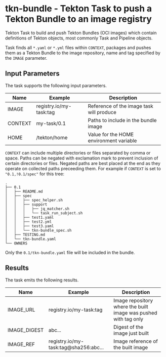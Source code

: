 # tkn-bundle - Tekton Task to push a Tekton Bundle to an image registry

Tekton Task to build and push Tekton Bundles (OCI images) which contain
definitions of Tekton objects, most commonly Task and Pipeline objects.

Task finds all `*.yaml` or `*.yml` files within `CONTEXT`, packages and pushes
them as a Tekton Bundle to the image repository, name and tag specified by the
`IMAGE` parameter.

## Input Parameters

The task supports the following input parameters.

| Name    | Example                 | Description                              |
|---------|-------------------------|------------------------------------------|
| IMAGE   | registry.io/my-task:tag | Reference of the image task will produce |
| CONTEXT | my-task/0.1             | Paths to include in the bundle image     |
| HOME    | /tekton/home            | Value for the HOME environment variable  |

`CONTEXT` can include multiple directories or files separated by comma or space.
Paths can be negated with exclamation mark to prevent inclusion of certain
directories or files. Negated paths are best placed at the end as they operate
on collected paths preceeding them. For example if `CONTEXT` is set to
`"0.1,!0.1/spec"` for this tree:

    .
    ├── 0.1
    │   ├── README.md
    │   ├── spec
    │   │   ├── spec_helper.sh
    │   │   ├── support
    │   │   │   ├── jq_matcher.sh
    │   │   │   └── task_run_subject.sh
    │   │   ├── test1.yaml
    │   │   ├── test2.yml
    │   │   ├── test3.yaml
    │   │   └── tkn-bundle_spec.sh
    │   ├── TESTING.md
    │   └── tkn-bundle.yaml
    └── OWNERS

Only the `0.1/tkn-bundle.yaml` file will be included in the bundle.

## Results

The task emits the following results.

| Name         | Example                               | Description                                                     |
|--------------|---------------------------------------|-----------------------------------------------------------------|
| IMAGE_URL    | registry.io/my-task:tag               | Image repository where the built image was pushed with tag only |
| IMAGE_DIGEST | abc...                                | Digest of the image just built                                  |
| IMAGE_REF    | registry.io/my-task:tag@sha256:abc... | Image reference of the built image                              |

